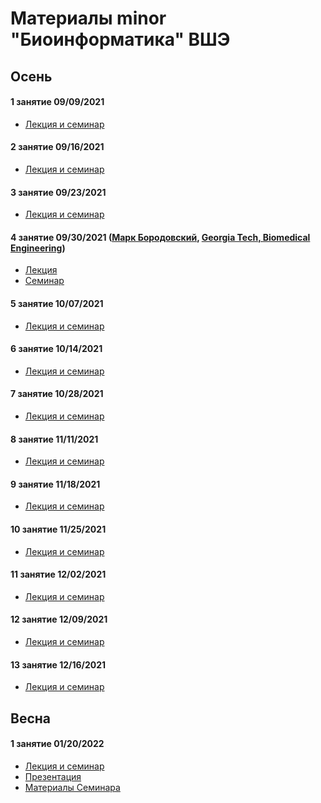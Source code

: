 # Материалы minor "Биоинформатика" ВШЭ

## Осень

#### 1 занятие 09/09/2021
- [Лекция и семинар](https://www.youtube.com/watch?v=go4CZckiR0g&list=PLEwK9wdS5g0rIn0TKC6SFd80nMNxycf3H&index=1)


#### 2 занятие 09/16/2021
- [Лекция и семинар](https://www.youtube.com/watch?v=aOZBvOV40Bo&list=PLEwK9wdS5g0rIn0TKC6SFd80nMNxycf3H&index=2)


#### 3 занятие 09/23/2021
- [Лекция и семинар](https://www.youtube.com/watch?v=ounYmgBRLnQ&list=PLEwK9wdS5g0rIn0TKC6SFd80nMNxycf3H&index=3)


#### 4 занятие 09/30/2021 ([Марк Бородовский](https://www.cc.gatech.edu/people/mark-borodovsky), [Georgia Tech, Biomedical Engineering](https://bme.gatech.edu/bme/))
- [Лекция](https://www.youtube.com/watch?v=fboDUWvIohM&list=PLEwK9wdS5g0rIn0TKC6SFd80nMNxycf3H&index=4)
- [Семинар](https://www.youtube.com/watch?v=1GqXNoT4Fnk&list=PLEwK9wdS5g0rIn0TKC6SFd80nMNxycf3H&index=5)


#### 5 занятие 10/07/2021
- [Лекция и семинар](https://www.youtube.com/watch?v=Or2BWKBQwho&list=PLEwK9wdS5g0rIn0TKC6SFd80nMNxycf3H&index=6)


#### 6 занятие 10/14/2021
- [Лекция и семинар](https://www.youtube.com/watch?v=F1qg5Euslq0&list=PLEwK9wdS5g0rIn0TKC6SFd80nMNxycf3H&index=7)


#### 7 занятие 10/28/2021
- [Лекция и семинар](https://www.youtube.com/watch?v=eAWhrgzgFT4&list=PLEwK9wdS5g0rIn0TKC6SFd80nMNxycf3H&index=8)


#### 8 занятие 11/11/2021
- [Лекция и семинар](https://www.youtube.com/watch?v=Xl8og19Q3e8&list=PLEwK9wdS5g0rIn0TKC6SFd80nMNxycf3H&index=9)


#### 9 занятие 11/18/2021
- [Лекция и семинар](https://www.youtube.com/watch?v=csD9z1Oo1ak&list=PLEwK9wdS5g0rIn0TKC6SFd80nMNxycf3H&index=10)


#### 10 занятие 11/25/2021
- [Лекция и семинар](https://www.youtube.com/watch?v=xd4J-4IUTIE&list=PLEwK9wdS5g0rIn0TKC6SFd80nMNxycf3H&index=11)


#### 11 занятие 12/02/2021
- [Лекция и семинар](https://www.youtube.com/watch?v=5xumo9GAv4k&list=PLEwK9wdS5g0rIn0TKC6SFd80nMNxycf3H&index=12)


#### 12 занятие 12/09/2021
- [Лекция и семинар](https://www.youtube.com/watch?v=pADPtMWqtDw&list=PLEwK9wdS5g0rIn0TKC6SFd80nMNxycf3H&index=13)


#### 13 занятие 12/16/2021
- [Лекция и семинар](https://www.youtube.com/watch?v=xM0bYFBmLYQ&list=PLEwK9wdS5g0rIn0TKC6SFd80nMNxycf3H&index=14)



## Весна

#### 1 занятие 01/20/2022
- [Лекция и семинар]()
- [Презентация]()
- [Материалы Семинара]()
